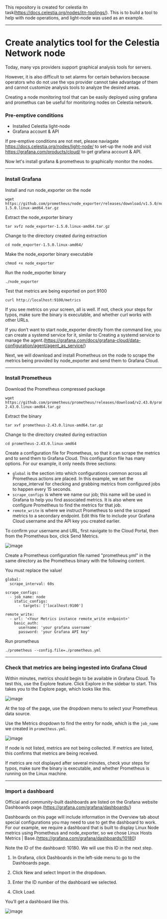 This repository is created for celestia itn task(https://docs.celestia.org/nodes/itn-toolings/). This is to build a tool to help with node operations, and light-node was used as an example.

------------------------------------------------------
Create analytics tool for the Celestia Network node
===================

Today, many vps providers support graphical analysis tools for servers.

However, it is also difficult to set alarms for certain behaviors because operators who do not use the vps provider cannot take advantage of them and cannot customize analysis tools to analyze the desired areas.

Creating a node monitoring tool that can be easily deployed using grafana and promethus can be useful for monitoring nodes on Celestia network.

### Pre-emptive conditions
- Installed Celestia light-node 
- Grafana account & API

If pre-emptive conditions are not met, please naviagate https://docs.celestia.org/nodes/light-node/ to set-up the node and visit https://grafana.com/products/cloud/ to get grafana account & API.


Now let's install grafana & prometheus to graphically monitor the nodes.

---------------------------------------------
### Install Grafana    
   
Install and run node_exporter on the node

```
wget https://github.com/prometheus/node_exporter/releases/download/v1.5.0/node_exporter-1.5.0.linux-amd64.tar.gz
```

Extract the node_exporter binary

```
tar xvfz node_exporter-1.5.0.linux-amd64.tar.gz
```

Change to the directory created during extraction

```
cd node_exporter-1.5.0.linux-amd64/
```

Make the node_exporter binary executable

```
chmod +x node_exporter
```

Run the node_exporter binary

```
./node_exporter
```

Test that metrics are being exported on port 9100

```
curl http://localhost:9100/metrics
```
 
If you see metrics on your screen, all is well. If not, check your steps for typos, make sure the binary is executable, and whether curl works with other URLs.
 
If you don’t want to start node_exporter directly from the command line, you can create a systemd service for it, similar to Creating a systemd service to manage the agent.(https://grafana.com/docs/grafana-cloud/data-configuration/agent/agent_as_service/)
 
Next, we will download and install Prometheus on the node to scrape the metrics being provided by node_exporter and send them to Grafana Cloud.

----------------------
### Install Prometheus

Download the Prometheus compressed package

```
wget https://github.com/prometheus/prometheus/releases/download/v2.43.0/prometheus-2.43.0.linux-amd64.tar.gz
```

Extract the binary

```
tar xvf prometheus-2.43.0.linux-amd64.tar.gz
```

Change to the directory created during extraction

```
cd prometheus-2.43.0.linux-amd64
```

Create a configuration file for Prometheus, so that it can scrape the metrics and to send them to Grafana Cloud. This configuration file has many options. For our example, it only needs three sections:

 

- `global` is the section into which configurations common across all Prometheus actions are placed. In this example, we set the scrape_interval for checking and grabbing metrics from configured jobs to happen every 15 seconds.
- `scrape_configs` is where we name our job; this name will be used in Grafana to help you find associated metrics. It is also where we configure Prometheus to find the metrics for that job.
- `remote_write` is where we instruct Prometheus to send the scraped metrics to a secondary endpoint.
Edit this file to include your Grafana Cloud username and the API key you created earlier.
   
To confirm your username and URL, first navigate to the Cloud Portal, then from the Prometheus box, click Send Metrics.
   
![image](https://user-images.githubusercontent.com/90407222/232095130-9ef598a6-4577-455c-9550-ed92cae08bb4.png)
    
Create a Prometheus configuration file named "prometheus.yml" in the same directory as the Prometheus binary with the following content.
   
You must replace the value!

```
global:
  scrape_interval: 60s

scrape_configs:
  - job_name: node
    static_configs:
      - targets: ['localhost:9100']

remote_write:
  - url: '<Your Metrics instance remote_write endpoint>'
    basic_auth:
      username: 'your grafana username'
      password: 'your Grafana API key'
   ```
   
   Run prometheus
   
```
./prometheus --config.file=./prometheus.yml
```

---------------
### Check that metrics are being ingested into Grafana Cloud

Within minutes, metrics should begin to be available in Grafana Cloud. To test this, use the Explore feature. Click Explore in the sidebar to start. This takes you to the Explore page, which looks like this.
   
![image](https://user-images.githubusercontent.com/90407222/232097987-8818d774-cf26-4fe2-a396-6e2596d958f2.png)
   
At the top of the page, use the dropdown menu to select your Prometheus data source.

Use the Metrics dropdown to find the entry for node, which is the ```job_name``` we created in ```prometheus.yml```.
   
![image](https://user-images.githubusercontent.com/90407222/232098131-1e6176ba-14b3-40c1-8b50-088166dd39a3.png)
   
If node is not listed, metrics are not being collected. If metrics are listed, this confirms that metrics are being received.

If metrics are not displayed after several minutes, check your steps for typos, make sure the binary is executable, and whether Prometheus is running on the Linux machine.

---
### Import a dashboard

Official and community-built dashboards are listed on the Grafana website Dashboards page.(https://grafana.com/grafana/dashboards/)

Dashboards on this page will include information in the Overview tab about special configurations you may need to use to get the dashboard to work. For our example, we require a dashboard that is built to display Linux Node metrics using Prometheus and node_exporter, so we chose Linux Hosts Metrics | Base.(https://grafana.com/grafana/dashboards/10180)
   
Note the ID of the dashboard: 10180. We will use this ID in the next step.

1. In Grafana, click Dashboards in the left-side menu to go to the Dashboards page.

2. Click New and select Import in the dropdown.

3. Enter the ID number of the dashboard we selected.

4. Click Load.
   
You’ll get a dashboard like this.
   
![image](https://user-images.githubusercontent.com/90407222/232098865-cfa2b484-f73a-443a-9916-b419c33ac7cc.png)
